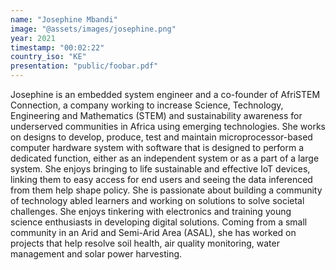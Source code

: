 ```yaml
---
name: "Josephine Mbandi"
image: "@assets/images/josephine.png"
year: 2021
timestamp: "00:02:22"
country_iso: "KE"
presentation: "public/foobar.pdf"
---
```


Josephine is an embedded system engineer and a co-founder of AfriSTEM Connection, a company working to increase Science, Technology, Engineering and Mathematics (STEM) and sustainability awareness for underserved communities in Africa using emerging technologies. She works on designs to develop, produce, test and maintain microprocessor-based computer hardware system with software that is designed to perform a dedicated function, either as an independent system or as a part of a large system. She enjoys bringing to life sustainable and effective IoT devices, linking them to easy access for end users and seeing the data inferenced from them help shape policy. She is passionate about building a community of technology abled learners and working on solutions to solve societal challenges. She enjoys tinkering with electronics and training young science enthusiasts in developing digital solutions. Coming from a small community in an Arid and Semi-Arid Area (ASAL), she has worked on projects that help resolve soil health, air quality monitoring, water management and solar power harvesting.
